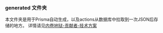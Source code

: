 ### generated 文件夹

本文件夹是用于Prisma自动生成，以及actions从数据库中拉取到一次JSON后存储的地方。
详情请见[内卷地狱-贡献者-技术方案](https://docs.qingque.cn/d/home/eZQAGZdUbBsOVjEpVOLUMmXPN?identityId=2LfK2EeRnQx#section=h.vh61bxiyr5o1)
